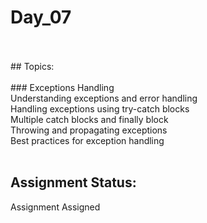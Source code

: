 # Day_07
<br />
<br />
## Topics: 
<br />
<br />
### Exceptions Handling <br />
Understanding exceptions and error handling <br />
Handling exceptions using try-catch blocks <br />
Multiple catch blocks and finally block <br />
Throwing and propagating exceptions <br />
Best practices for exception handling <br />
<br />

## Assignment Status: <br />
Assignment Assigned <br />
<br />
<br />
